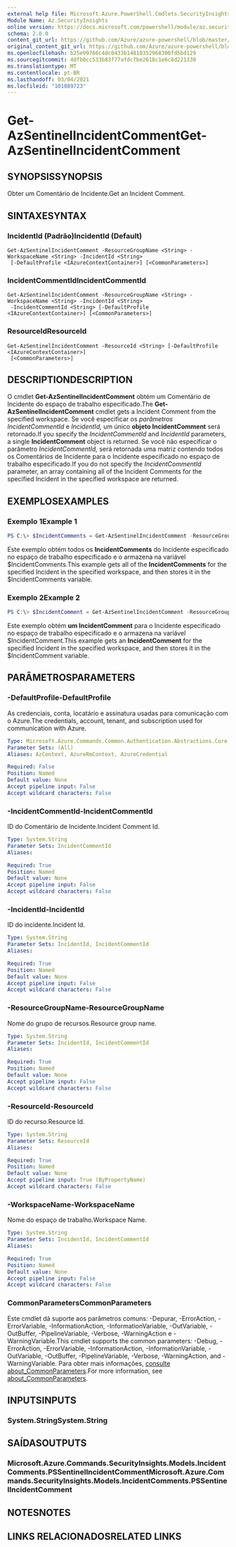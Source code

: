 ```yaml
---
external help file: Microsoft.Azure.PowerShell.Cmdlets.SecurityInsights.dll-Help.xml
Module Name: Az.SecurityInsights
online version: https://docs.microsoft.com/powershell/module/az.securityinsights/get-azsentinelincidentcomment
schema: 2.0.0
content_git_url: https://github.com/Azure/azure-powershell/blob/master/src/SecurityInsights/SecurityInsights/help/Get-AzSentinelIncidentComment.md
original_content_git_url: https://github.com/Azure/azure-powershell/blob/master/src/SecurityInsights/SecurityInsights/help/Get-AzSentinelIncidentComment.md
ms.openlocfilehash: b25e99766c4dc0433b14810352968300fd5bd129
ms.sourcegitcommit: 4dfb0cc533b83f77afdcfbe2618c1e6c8d221330
ms.translationtype: MT
ms.contentlocale: pt-BR
ms.lasthandoff: 03/04/2021
ms.locfileid: "101889723"
---
```

# <span data-ttu-id="95133-101">Get-AzSentinelIncidentComment</span><span class="sxs-lookup"><span data-stu-id="95133-101">Get-AzSentinelIncidentComment</span></span>

## <span data-ttu-id="95133-102">SYNOPSIS</span><span class="sxs-lookup"><span data-stu-id="95133-102">SYNOPSIS</span></span>
<span data-ttu-id="95133-103">Obter um Comentário de Incidente.</span><span class="sxs-lookup"><span data-stu-id="95133-103">Get an Incident Comment.</span></span>

## <span data-ttu-id="95133-104">SINTAXE</span><span class="sxs-lookup"><span data-stu-id="95133-104">SYNTAX</span></span>

### <span data-ttu-id="95133-105">IncidentId (Padrão)</span><span class="sxs-lookup"><span data-stu-id="95133-105">IncidentId (Default)</span></span>
```
Get-AzSentinelIncidentComment -ResourceGroupName <String> -WorkspaceName <String> -IncidentId <String>
 [-DefaultProfile <IAzureContextContainer>] [<CommonParameters>]
```

### <span data-ttu-id="95133-106">IncidentCommentId</span><span class="sxs-lookup"><span data-stu-id="95133-106">IncidentCommentId</span></span>
```
Get-AzSentinelIncidentComment -ResourceGroupName <String> -WorkspaceName <String> -IncidentId <String>
 -IncidentCommentId <String> [-DefaultProfile <IAzureContextContainer>] [<CommonParameters>]
```

### <span data-ttu-id="95133-107">ResourceId</span><span class="sxs-lookup"><span data-stu-id="95133-107">ResourceId</span></span>
```
Get-AzSentinelIncidentComment -ResourceId <String> [-DefaultProfile <IAzureContextContainer>]
 [<CommonParameters>]
```

## <span data-ttu-id="95133-108">DESCRIPTION</span><span class="sxs-lookup"><span data-stu-id="95133-108">DESCRIPTION</span></span>
<span data-ttu-id="95133-109">O cmdlet **Get-AzSentinelIncidentComment** obtém um Comentário de Incidente do espaço de trabalho especificado.</span><span class="sxs-lookup"><span data-stu-id="95133-109">The **Get-AzSentinelIncidentComment** cmdlet gets a Incident Comment from the specified workspace.</span></span>
<span data-ttu-id="95133-110">Se você especificar os *parâmetros IncidentCommentId* e *IncidentId,* um único **objeto IncidentComment** será retornado.</span><span class="sxs-lookup"><span data-stu-id="95133-110">If you specify the *IncidentCommentId* and *IncidentId* parameters, a single **IncidentComment** object is returned.</span></span>
<span data-ttu-id="95133-111">Se você não especificar o parâmetro *IncidentCommentId,* será retornada uma matriz contendo todos os Comentários de Incidente para o Incidente especificado no espaço de trabalho especificado.</span><span class="sxs-lookup"><span data-stu-id="95133-111">If you do not specify the *IncidentCommentId* parameter, an array containing all of the Incident Comments for the specified Incident in the specified workspace are returned.</span></span>

## <span data-ttu-id="95133-112">EXEMPLOS</span><span class="sxs-lookup"><span data-stu-id="95133-112">EXAMPLES</span></span>

### <span data-ttu-id="95133-113">Exemplo 1</span><span class="sxs-lookup"><span data-stu-id="95133-113">Example 1</span></span>
```powershell
PS C:\> $IncidentComments = Get-AzSentinelIncidentComment -ResourceGroupName "MyResourceGroup" -WorkspaceName "MyWorkspaceName" -IncidentId "MyIncidentId"
```

<span data-ttu-id="95133-114">Este exemplo obtém todos os **IncidentComments** do Incidente especificado no espaço de trabalho especificado e o armazena na variável $IncidentComments.</span><span class="sxs-lookup"><span data-stu-id="95133-114">This example gets all of the **IncidentComments** for the specified Incident in the specified workspace, and then stores it in the $IncidentComments variable.</span></span>

### <span data-ttu-id="95133-115">Exemplo 2</span><span class="sxs-lookup"><span data-stu-id="95133-115">Example 2</span></span>
```powershell
PS C:\> $IncidentComment = Get-AzSentinelIncidentComment -ResourceGroupName "MyResourceGroup" -WorkspaceName "MyWorkspaceName" -IncidentId "MyIncidentId" -IncidentCommentId "MyIncidentCommentId"
```

<span data-ttu-id="95133-116">Este exemplo obtém **um IncidentComment** para o Incidente especificado no espaço de trabalho especificado e o armazena na variável $IncidentComment.</span><span class="sxs-lookup"><span data-stu-id="95133-116">This example gets an **IncidentComment** for the specified Incident in the specified workspace, and then stores it in the $IncidentComment variable.</span></span>

## <span data-ttu-id="95133-117">PARÂMETROS</span><span class="sxs-lookup"><span data-stu-id="95133-117">PARAMETERS</span></span>

### <span data-ttu-id="95133-118">-DefaultProfile</span><span class="sxs-lookup"><span data-stu-id="95133-118">-DefaultProfile</span></span>
<span data-ttu-id="95133-119">As credenciais, conta, locatário e assinatura usadas para comunicação com o Azure.</span><span class="sxs-lookup"><span data-stu-id="95133-119">The credentials, account, tenant, and subscription used for communication with Azure.</span></span>

```yaml
Type: Microsoft.Azure.Commands.Common.Authentication.Abstractions.Core.IAzureContextContainer
Parameter Sets: (All)
Aliases: AzContext, AzureRmContext, AzureCredential

Required: False
Position: Named
Default value: None
Accept pipeline input: False
Accept wildcard characters: False
```

### <span data-ttu-id="95133-120">-IncidentCommentId</span><span class="sxs-lookup"><span data-stu-id="95133-120">-IncidentCommentId</span></span>
<span data-ttu-id="95133-121">ID do Comentário de Incidente.</span><span class="sxs-lookup"><span data-stu-id="95133-121">Incident Comment Id.</span></span>

```yaml
Type: System.String
Parameter Sets: IncidentCommentId
Aliases:

Required: True
Position: Named
Default value: None
Accept pipeline input: False
Accept wildcard characters: False
```

### <span data-ttu-id="95133-122">-IncidentId</span><span class="sxs-lookup"><span data-stu-id="95133-122">-IncidentId</span></span>
<span data-ttu-id="95133-123">ID do incidente.</span><span class="sxs-lookup"><span data-stu-id="95133-123">Incident Id.</span></span>

```yaml
Type: System.String
Parameter Sets: IncidentId, IncidentCommentId
Aliases:

Required: True
Position: Named
Default value: None
Accept pipeline input: False
Accept wildcard characters: False
```

### <span data-ttu-id="95133-124">-ResourceGroupName</span><span class="sxs-lookup"><span data-stu-id="95133-124">-ResourceGroupName</span></span>
<span data-ttu-id="95133-125">Nome do grupo de recursos.</span><span class="sxs-lookup"><span data-stu-id="95133-125">Resource group name.</span></span>

```yaml
Type: System.String
Parameter Sets: IncidentId, IncidentCommentId
Aliases:

Required: True
Position: Named
Default value: None
Accept pipeline input: False
Accept wildcard characters: False
```

### <span data-ttu-id="95133-126">-ResourceId</span><span class="sxs-lookup"><span data-stu-id="95133-126">-ResourceId</span></span>
<span data-ttu-id="95133-127">ID do recurso.</span><span class="sxs-lookup"><span data-stu-id="95133-127">Resource Id.</span></span>

```yaml
Type: System.String
Parameter Sets: ResourceId
Aliases:

Required: True
Position: Named
Default value: None
Accept pipeline input: True (ByPropertyName)
Accept wildcard characters: False
```

### <span data-ttu-id="95133-128">-WorkspaceName</span><span class="sxs-lookup"><span data-stu-id="95133-128">-WorkspaceName</span></span>
<span data-ttu-id="95133-129">Nome do espaço de trabalho.</span><span class="sxs-lookup"><span data-stu-id="95133-129">Workspace Name.</span></span>

```yaml
Type: System.String
Parameter Sets: IncidentId, IncidentCommentId
Aliases:

Required: True
Position: Named
Default value: None
Accept pipeline input: False
Accept wildcard characters: False
```

### <span data-ttu-id="95133-130">CommonParameters</span><span class="sxs-lookup"><span data-stu-id="95133-130">CommonParameters</span></span>
<span data-ttu-id="95133-131">Este cmdlet dá suporte aos parâmetros comuns: -Depurar, -ErrorAction, -ErrorVariable, -InformationAction, -InformationVariable, -OutVariable, -OutBuffer, -PipelineVariable, -Verbose, -WarningAction e -WarningVariable.</span><span class="sxs-lookup"><span data-stu-id="95133-131">This cmdlet supports the common parameters: -Debug, -ErrorAction, -ErrorVariable, -InformationAction, -InformationVariable, -OutVariable, -OutBuffer, -PipelineVariable, -Verbose, -WarningAction, and -WarningVariable.</span></span> <span data-ttu-id="95133-132">Para obter mais informações, [consulte about_CommonParameters](http://go.microsoft.com/fwlink/?LinkID=113216).</span><span class="sxs-lookup"><span data-stu-id="95133-132">For more information, see [about_CommonParameters](http://go.microsoft.com/fwlink/?LinkID=113216).</span></span>

## <span data-ttu-id="95133-133">INPUTS</span><span class="sxs-lookup"><span data-stu-id="95133-133">INPUTS</span></span>

### <span data-ttu-id="95133-134">System.String</span><span class="sxs-lookup"><span data-stu-id="95133-134">System.String</span></span>
## <span data-ttu-id="95133-135">SAÍDAS</span><span class="sxs-lookup"><span data-stu-id="95133-135">OUTPUTS</span></span>

### <span data-ttu-id="95133-136">Microsoft.Azure.Commands.SecurityInsights.Models.IncidentComments.PSSentinelIncidentComment</span><span class="sxs-lookup"><span data-stu-id="95133-136">Microsoft.Azure.Commands.SecurityInsights.Models.IncidentComments.PSSentinelIncidentComment</span></span>
## <span data-ttu-id="95133-137">NOTES</span><span class="sxs-lookup"><span data-stu-id="95133-137">NOTES</span></span>

## <span data-ttu-id="95133-138">LINKS RELACIONADOS</span><span class="sxs-lookup"><span data-stu-id="95133-138">RELATED LINKS</span></span>

